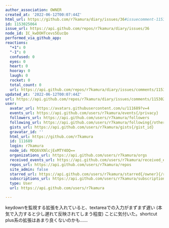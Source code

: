 ```yaml
---
author_association: OWNER
created_at: '2022-06-12T00:07:44Z'
html_url: https://github.com/r7kamura/diary/issues/36#issuecomment-1153025064
id: 1153025064
issue_url: https://api.github.com/repos/r7kamura/diary/issues/36
node_id: IC_kwDOHTcevs5EucQo
performed_via_github_app: 
reactions:
  "+1": 0
  "-1": 0
  confused: 0
  eyes: 0
  heart: 0
  hooray: 0
  laugh: 0
  rocket: 0
  total_count: 0
  url: https://api.github.com/repos/r7kamura/diary/issues/comments/1153025064/reactions
updated_at: '2022-06-12T00:07:44Z'
url: https://api.github.com/repos/r7kamura/diary/issues/comments/1153025064
user:
  avatar_url: https://avatars.githubusercontent.com/u/111689?v=4
  events_url: https://api.github.com/users/r7kamura/events{/privacy}
  followers_url: https://api.github.com/users/r7kamura/followers
  following_url: https://api.github.com/users/r7kamura/following{/other_user}
  gists_url: https://api.github.com/users/r7kamura/gists{/gist_id}
  gravatar_id: ''
  html_url: https://github.com/r7kamura
  id: 111689
  login: r7kamura
  node_id: MDQ6VXNlcjExMTY4OQ==
  organizations_url: https://api.github.com/users/r7kamura/orgs
  received_events_url: https://api.github.com/users/r7kamura/received_events
  repos_url: https://api.github.com/users/r7kamura/repos
  site_admin: false
  starred_url: https://api.github.com/users/r7kamura/starred{/owner}{/repo}
  subscriptions_url: https://api.github.com/users/r7kamura/subscriptions
  type: User
  url: https://api.github.com/users/r7kamura

---
```

keydownを監視する拡張を入れていると、textareaでの入力がまずまず遅い (本気で入力すると少し遅れて反映されてしまう程度) ことに気付いた。shortcut plus系の拡張はあまり良くないのかも……